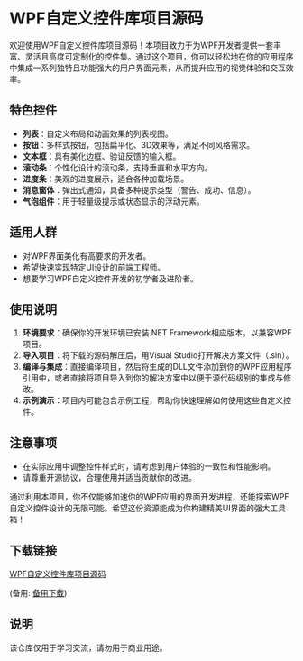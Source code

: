 # WPF自定义控件库项目源码

欢迎使用WPF自定义控件库项目源码！本项目致力于为WPF开发者提供一套丰富、灵活且高度可定制化的控件集。通过这个项目，你可以轻松地在你的应用程序中集成一系列独特且功能强大的用户界面元素，从而提升应用的视觉体验和交互效率。

## 特色控件

- **列表**：自定义布局和动画效果的列表视图。
- **按钮**：多样式按钮，包括扁平化、3D效果等，满足不同风格需求。
- **文本框**：具有美化边框、验证反馈的输入框。
- **滚动条**：个性化设计的滚动条，支持垂直和水平方向。
- **进度条**：美观的进度展示，适合各种加载场景。
- **消息窗体**：弹出式通知，具备多种提示类型（警告、成功、信息）。
- **气泡组件**：用于轻量级提示或状态显示的浮动元素。

## 适用人群

- 对WPF界面美化有高要求的开发者。
- 希望快速实现特定UI设计的前端工程师。
- 想要学习WPF自定义控件开发的初学者及进阶者。

## 使用说明

1. **环境要求**：确保你的开发环境已安装.NET Framework相应版本，以兼容WPF项目。
2. **导入项目**：将下载的源码解压后，用Visual Studio打开解决方案文件（.sln）。
3. **编译与集成**：直接编译项目，然后将生成的DLL文件添加到你的WPF应用程序引用中，或者直接将项目导入到你的解决方案中以便于源代码级别的集成与修改。
4. **示例演示**：项目内可能包含示例工程，帮助你快速理解如何使用这些自定义控件。

## 注意事项

- 在实际应用中调整控件样式时，请考虑到用户体验的一致性和性能影响。
- 请尊重开源协议，合理使用并适当贡献你的改进。

通过利用本项目，你不仅能够加速你的WPF应用的界面开发进程，还能探索WPF自定义控件设计的无限可能。希望这份资源能成为你构建精美UI界面的强大工具箱！

## 下载链接
[WPF自定义控件库项目源码](https://pan.quark.cn/s/16bb582710f2) 

(备用: [备用下载](https://pan.baidu.com/s/1_-4Aq_DZ6HvmLs7-3JvMKw?pwd=1234))

## 说明

该仓库仅用于学习交流，请勿用于商业用途。

